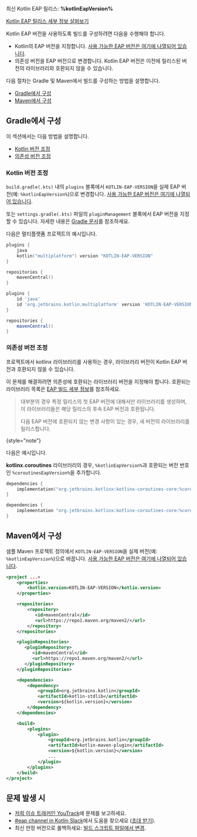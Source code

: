 [//]: # (title: EAP용 빌드 설정하기)

<tldr>
    <!--  
    <p>No preview versions are currently available.</p>
    -->
    <p>최신 Kotlin EAP 릴리스: <strong>%kotlinEapVersion%</strong></p>
    <p><a href="eap.md#build-details">Kotlin EAP 릴리스 세부 정보 살펴보기</a></p>
</tldr>

Kotlin EAP 버전을 사용하도록 빌드를 구성하려면 다음을 수행해야 합니다.

*   Kotlin의 EAP 버전을 지정합니다. [사용 가능한 EAP 버전은 여기에 나열되어 있습니다](eap.md#build-details).
*   의존성 버전을 EAP 버전으로 변경합니다.
Kotlin EAP 버전은 이전에 릴리스된 버전의 라이브러리와 호환되지 않을 수 있습니다.

다음 절차는 Gradle 및 Maven에서 빌드를 구성하는 방법을 설명합니다.

*   [Gradle에서 구성](#configure-in-gradle)
*   [Maven에서 구성](#configure-in-maven)

## Gradle에서 구성

이 섹션에서는 다음 방법을 설명합니다.

*   [Kotlin 버전 조정](#adjust-the-kotlin-version)
*   [의존성 버전 조정](#adjust-versions-in-dependencies)

### Kotlin 버전 조정

`build.gradle(.kts)` 내의 `plugins` 블록에서 `KOTLIN-EAP-VERSION`을 실제 EAP 버전(예: `%kotlinEapVersion%`)으로 변경합니다. [사용 가능한 EAP 버전은 여기에 나열되어 있습니다](eap.md#build-details).

또는 `settings.gradle(.kts)` 파일의 `pluginManagement` 블록에서 EAP 버전을 지정할 수 있습니다. 자세한 내용은 [Gradle 문서](https://docs.gradle.org/current/userguide/plugins.html#sec:plugin_version_management)를 참조하세요.

다음은 멀티플랫폼 프로젝트의 예시입니다.

<tabs group="build-script">
<tab title="Kotlin" group-key="kotlin">

```kotlin
plugins {
    java
    kotlin("multiplatform") version "KOTLIN-EAP-VERSION"
}

repositories {
    mavenCentral()
}
```

</tab>
<tab title="Groovy" group-key="groovy">

```groovy
plugins {
    id 'java'
    id 'org.jetbrains.kotlin.multiplatform' version 'KOTLIN-EAP-VERSION'
}

repositories {
    mavenCentral()
}
```

</tab>
</tabs>

### 의존성 버전 조정

프로젝트에서 kotlinx 라이브러리를 사용하는 경우, 라이브러리 버전이 Kotlin EAP 버전과 호환되지 않을 수 있습니다.

이 문제를 해결하려면 의존성에 호환되는 라이브러리 버전을 지정해야 합니다. 호환되는 라이브러리 목록은 [EAP 빌드 세부 정보](eap.md#build-details)를 참조하세요.

> 대부분의 경우 특정 릴리스의 첫 EAP 버전에 대해서만 라이브러리를 생성하며, 이 라이브러리들은 해당 릴리스의 후속 EAP 버전과 호환됩니다.
>
> 다음 EAP 버전에 호환되지 않는 변경 사항이 있는 경우, 새 버전의 라이브러리를 릴리스합니다.
>
{style="note"}

다음은 예시입니다.

**kotlinx.coroutines** 라이브러리의 경우, `%kotlinEapVersion%`과 호환되는 버전 번호인 `%coroutinesEapVersion%`을 추가합니다.

<tabs group="build-script">
<tab title="Kotlin" group-key="kotlin">

```kotlin
dependencies {
    implementation("org.jetbrains.kotlinx:kotlinx-coroutines-core:%coroutinesEapVersion%")
}
```

</tab>
<tab title="Groovy" group-key="groovy">

```groovy
dependencies {
    implementation "org.jetbrains.kotlinx:kotlinx-coroutines-core:%coroutinesEapVersion%"
}
```

</tab>
</tabs>

## Maven에서 구성

샘플 Maven 프로젝트 정의에서 `KOTLIN-EAP-VERSION`을 실제 버전(예: `%kotlinEapVersion%`)으로 바꿉니다. [사용 가능한 EAP 버전은 여기에 나열되어 있습니다](eap.md#build-details).

```xml
<project ...>
    <properties>
        <kotlin.version>KOTLIN-EAP-VERSION</kotlin.version>
    </properties>

    <repositories>
        <repository>
           <id>mavenCentral</id>
           <url>https://repo1.maven.org/maven2/</url>
        </repository>
    </repositories>

    <pluginRepositories>
       <pluginRepository>
          <id>mavenCentral</id>
          <url>https://repo1.maven.org/maven2/</url>
       </pluginRepository>
    </pluginRepositories>

    <dependencies>
        <dependency>
            <groupId>org.jetbrains.kotlin</groupId>
            <artifactId>kotlin-stdlib</artifactId>
            <version>${kotlin.version}</version>
        </dependency>
    </dependencies>

    <build>
        <plugins>
            <plugin>
                <groupId>org.jetbrains.kotlin</groupId>
                <artifactId>kotlin-maven-plugin</artifactId>
                <version>${kotlin.version}</version>
                ...
            </plugin>
        </plugins>
    </build>
</project>
```

## 문제 발생 시

*   [저희 이슈 트래커인 YouTrack](https://kotl.in/issue)에 문제를 보고하세요.
*   [#eap channel in Kotlin Slack](https://app.slack.com/client/T09229ZC6/C0KLZSCHF)에서 도움을 찾으세요 ([초대 받기](https://surveys.jetbrains.com/s3/kotlin-slack-sign-up)).
*   최신 안정 버전으로 롤백하세요: [빌드 스크립트 파일에서 변경](#adjust-the-kotlin-version).